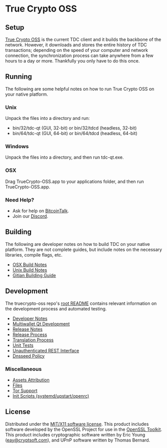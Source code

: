 True Crypto OSS
=====================

Setup
---------------------
[True Crypto OSS](https://truedividendcrypto.org/) is the current TDC client and it builds the backbone of the network. However, it downloads and stores the entire history of TDC transactions; depending on the speed of your computer and network connection, the synchronization process can take anywhere from a few hours to a day or more. Thankfully you only have to do this once.

Running
---------------------
The following are some helpful notes on how to run True Crypto OSS on your native platform.

### Unix

Unpack the files into a directory and run:

- bin/32/tdc-qt (GUI, 32-bit) or bin/32/tdcd (headless, 32-bit)
- bin/64/tdc-qt (GUI, 64-bit) or bin/64/tdcd (headless, 64-bit)

### Windows

Unpack the files into a directory, and then run tdc-qt.exe.

### OSX

Drag TrueCrypto-OSS.app to your applications folder, and then run TrueCrypto-OSS.app.

### Need Help?

* Ask for help on [BitcoinTalk](https://bitcointalk.org/index.php?topic=5158636).
* Join our [Discord](https://discord.gg/5SABgCt).

Building
---------------------
The following are developer notes on how to build TDC on your native platform. They are not complete guides, but include notes on the necessary libraries, compile flags, etc.

- [OSX Build Notes](build-osx.md)
- [Unix Build Notes](build-unix.md)
- [Gitian Building Guide](gitian-building.md)

Development
---------------------
The truecrypto-oss repo's [root README](https://github.com/truedividendcryptocurrency/truecrypto-oss/blob/master/README.md) contains relevant information on the development process and automated testing.

- [Developer Notes](developer-notes.md)
- [Multiwallet Qt Development](multiwallet-qt.md)
- [Release Notes](release-notes.md)
- [Release Process](release-process.md)
- [Translation Process](translation_process.md)
- [Unit Tests](unit-tests.md)
- [Unauthenticated REST Interface](REST-interface.md)
- [Dnsseed Policy](dnsseed-policy.md)

### Miscellaneous
- [Assets Attribution](assets-attribution.md)
- [Files](files.md)
- [Tor Support](tor.md)
- [Init Scripts (systemd/upstart/openrc)](init.md)

License
---------------------
Distributed under the [MIT/X11 software license](http://www.opensource.org/licenses/mit-license.php).
This product includes software developed by the OpenSSL Project for use in the [OpenSSL Toolkit](https://www.openssl.org/).
This product includes cryptographic software written by Eric Young ([eay@cryptsoft.com](mailto:eay@cryptsoft.com)),
and UPnP software written by Thomas Bernard.
